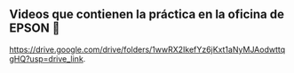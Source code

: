 ## Videos que contienen la práctica en la oficina de EPSON :movie_camera:

https://drive.google.com/drive/folders/1wwRX2IkefYz6jKxt1aNyMJAodwttqgHQ?usp=drive_link.

